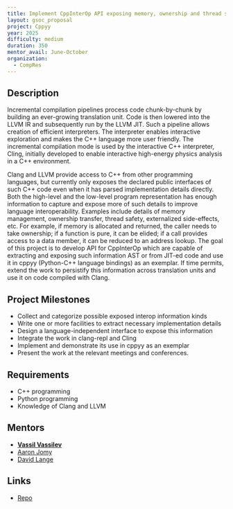 ```yaml
---
title: Implement CppInterOp API exposing memory, ownership and thread safety information 
layout: gsoc_proposal
project: Cppyy
year: 2025
difficulty: medium
duration: 350
mentor_avail: June-October
organization:
  - CompRes
---
```


## Description

Incremental compilation pipelines process code chunk-by-chunk by building an ever-growing translation unit. Code is then lowered into the LLVM IR and subsequently run by the LLVM JIT. Such a pipeline allows creation of efficient interpreters. The interpreter enables interactive exploration and makes the C++ language more user friendly. The incremental compilation mode is used by the interactive C++ interpreter, Cling, initially developed to enable interactive high-energy physics analysis in a C++ environment.

Clang and LLVM provide access to C++ from other programming languages, but currently only exposes the declared public interfaces of such C++ code even when it has parsed implementation details directly. Both the high-level and the low-level program representation has enough information to capture and expose more of such details to improve language interoperability. Examples include details of memory management, ownership transfer, thread safety, externalized side-effects, etc. For example, if memory is allocated and returned, the caller needs to take ownership; if a function is pure, it can be elided; if a call provides access to a data member, it can be reduced to an address lookup. The goal of this project is to develop API for CppInterOp which are capable of extracting and exposing such information AST or from JIT-ed code and use it in cppyy (Python-C++ language bindings) as an exemplar. If time permits, extend the work to persistify this information across translation units and use it on code compiled with Clang.

## Project Milestones

* Collect and categorize possible exposed interop information kinds
* Write one or more facilities to extract necessary implementation details
* Design a language-independent interface to expose this information
* Integrate the work in clang-repl and Cling
* Implement and demonstrate its use in cppyy as an exemplar
* Present the work at the relevant meetings and conferences.
  
## Requirements

* C++ programming
* Python programming
* Knowledge of Clang and LLVM

## Mentors
* **[Vassil Vassilev](mailto:vvasilev@cern.ch)**
* [Aaron Jomy](mailto:aaron.jomy@cern.ch)
* [David Lange](mailto:david.lange@cern.ch)

## Links
* [Repo](https://github.com/compiler-research/CppInterOp)
